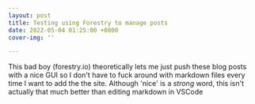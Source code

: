 ```yaml
---
layout: post
title: Testing using Forestry to manage posts
date: 2022-05-04 01:25:00 +0000
cover-img: ''

---
```

This bad boy (forestry.io) theoretically lets me just push these blog posts with a nice GUI so I don't have to fuck around with markdown files every time I want to add the the site. Although 'nice' is a _strong_ word, this isn't actually that much better than editing markdown in VSCode